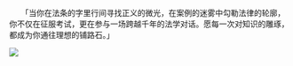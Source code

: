 　　「当你在法条的字里行间寻找正义的微光，在案例的迷雾中勾勒法律的轮廓，你不仅在征服考试，更在参与一场跨越千年的法学对话。愿每一次对知识的雕琢，都成为你通往理想的铺路石。」

<img src="https://images.pexels.com/videos/19022223/adventure-architecture-asia-beautiful-19022223.jpeg">
